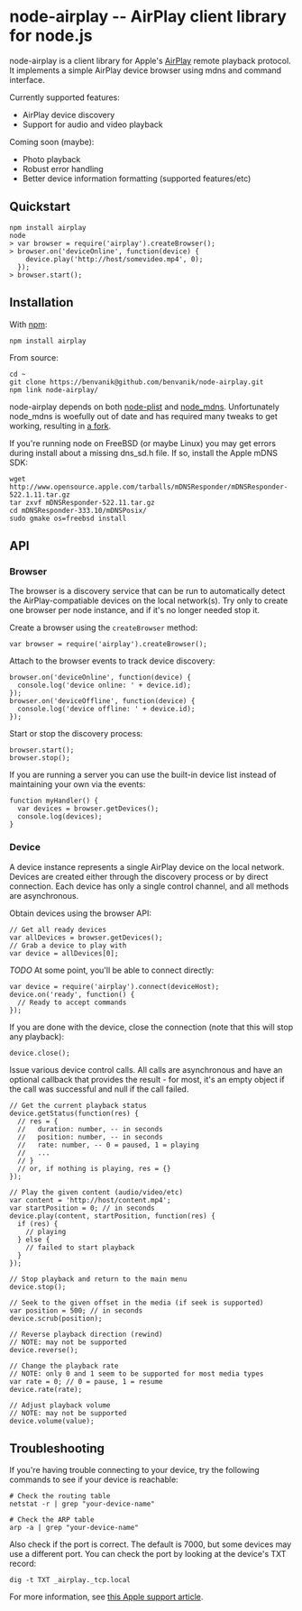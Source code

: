 # node-airplay -- AirPlay client library for node.js

node-airplay is a client library for Apple's
[AirPlay](http://en.wikipedia.org/wiki/AirPlay) remote playback protocol.
It implements a simple AirPlay device browser using mdns and command interface.

Currently supported features:

- AirPlay device discovery
- Support for audio and video playback

Coming soon (maybe):

- Photo playback
- Robust error handling
- Better device information formatting (supported features/etc)

## Quickstart

    npm install airplay
    node
    > var browser = require('airplay').createBrowser();
    > browser.on('deviceOnline', function(device) {
        device.play('http://host/somevideo.mp4', 0);
      });
    > browser.start();

## Installation

With [npm](http://npmjs.org):

    npm install airplay

From source:

    cd ~
    git clone https://benvanik@github.com/benvanik/node-airplay.git
    npm link node-airplay/

node-airplay depends on both
[node-plist](https://github.com/TooTallNate/node-plist) and
[node_mdns](https://github.com/agnat/node_mdns). Unfortunately
node_mdns is woefully out of date and has required many tweaks to get working,
resulting in [a fork](https://github.com/benvanik/node_mdns).

If you're running node on FreeBSD (or maybe Linux) you may get errors during
install about a missing dns_sd.h file. If so, install the Apple mDNS SDK:

    wget http://www.opensource.apple.com/tarballs/mDNSResponder/mDNSResponder-522.1.11.tar.gz
    tar zxvf mDNSResponder-522.11.tar.gz
    cd mDNSResponder-333.10/mDNSPosix/
    sudo gmake os=freebsd install

## API

### Browser

The browser is a discovery service that can be run to automatically detect the
AirPlay-compatiable devices on the local network(s). Try only to create one
browser per node instance, and if it's no longer needed stop it.

Create a browser using the `createBrowser` method:

    var browser = require('airplay').createBrowser();

Attach to the browser events to track device discovery:

    browser.on('deviceOnline', function(device) {
      console.log('device online: ' + device.id);
    });
    browser.on('deviceOffline', function(device) {
      console.log('device offline: ' + device.id);
    });

Start or stop the discovery process:

    browser.start();
    browser.stop();

If you are running a server you can use the built-in device list instead of
maintaining your own via the events:

    function myHandler() {
      var devices = browser.getDevices();
      console.log(devices);
    }

### Device

A device instance represents a single AirPlay device on the local network.
Devices are created either through the discovery process or by direct
connection. Each device has only a single control channel, and all methods are
asynchronous.

Obtain devices using the browser API:

    // Get all ready devices
    var allDevices = browser.getDevices();
    // Grab a device to play with
    var device = allDevices[0];

_TODO_ At some point, you'll be able to connect directly:

    var device = require('airplay').connect(deviceHost);
    device.on('ready', function() {
      // Ready to accept commands
    });

If you are done with the device, close the connection (note that this will stop
any playback):

    device.close();

Issue various device control calls. All calls are asynchronous and have an
optional callback that provides the result - for most, it's an empty object if
the call was successful and null if the call failed.

    // Get the current playback status
    device.getStatus(function(res) {
      // res = {
      //   duration: number, -- in seconds
      //   position: number, -- in seconds
      //   rate: number, -- 0 = paused, 1 = playing
      //   ...
      // }
      // or, if nothing is playing, res = {}
    });

    // Play the given content (audio/video/etc)
    var content = 'http://host/content.mp4';
    var startPosition = 0; // in seconds
    device.play(content, startPosition, function(res) {
      if (res) {
        // playing
      } else {
        // failed to start playback
      }
    });

    // Stop playback and return to the main menu
    device.stop();

    // Seek to the given offset in the media (if seek is supported)
    var position = 500; // in seconds
    device.scrub(position);

    // Reverse playback direction (rewind)
    // NOTE: may not be supported
    device.reverse();

    // Change the playback rate
    // NOTE: only 0 and 1 seem to be supported for most media types
    var rate = 0; // 0 = pause, 1 = resume
    device.rate(rate);

    // Adjust playback volume
    // NOTE: may not be supported
    device.volume(value);

## Troubleshooting

If you're having trouble connecting to your device, try the following commands to see if your device is reachable:

    # Check the routing table
    netstat -r | grep "your-device-name"

    # Check the ARP table
    arp -a | grep "your-device-name"

Also check if the port is correct. The default is 7000, but some devices may use a different port. You can check the port by looking at the device's TXT record:

    dig -t TXT _airplay._tcp.local

For more information, see [this Apple support article](https://support.apple.com/en-us/HT202944).
